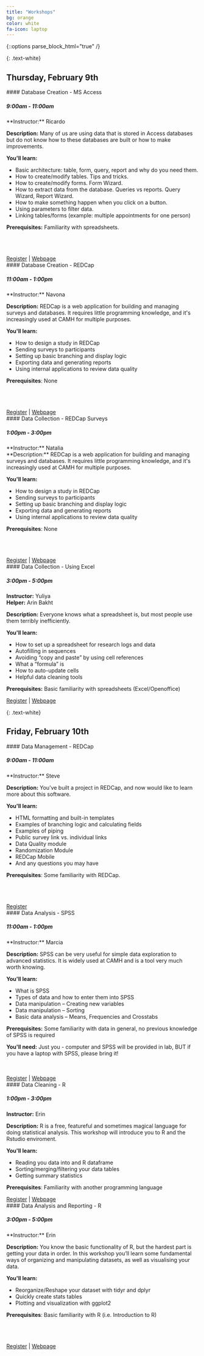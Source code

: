 ```yaml
---
title: "Workshops"
bg: orange
color: white
fa-icon: laptop
---
```


{::options parse_block_html="true" /}

{: .text-white}
## Thursday, February 9th 

<div class="card">
<div class="card-title" markdown="1">
#### Database Creation - MS Access

##### 9:00am - 11:00am
</div>
<div class="card-body" markdown="1">
**Instructor:** Ricardo <br>

**Description:** Many of us are using data that is stored in Access databases but do not know how to these databases are built or how to make improvements.

**You'll learn:**

- Basic architecture: table, form, query, report and why do you need them.
- How to create/modify tables. Tips and tricks.
- How to create/modify forms. Form Wizard.
- How to extract data from the database. Queries vs reports. Query Wizard, Report Wizard.
- How to make something happen when you click on a button.
- Using parameters to filter data.
- Linking tables/forms (example: multiple appointments for one person)

**Prerequisites:** Familiarity with spreadsheets.

<br/>
<br/>
<br/>

</div>
<div class="card-footer">
<a href="#workshop-schedule-and-registration">Register</a> | <a href="{{site.root}}/workshops/access">Webpage</a>
</div>
</div>

<div class="card">
<div class="card-title" markdown="1">
#### Database Creation - REDCap

##### 11:00am - 1:00pm
</div>
<div class="card-body" markdown="1">
**Instructor:** Navona <br>

**Description:** REDCap is a web application for building and managing surveys and databases. It requires little programming knowledge, and it's increasingly used at CAMH for multiple purposes.

**You'll learn:**

- How to design a study in REDCap
-	Sending surveys to participants
-	Setting up basic branching and display logic
-	Exporting data and generating reports
-	Using internal applications to review data quality

**Prerequisites**: None

<br/>
<br/>
<br/>

</div>
<div class="card-footer">
<a href="#workshop-schedule-and-registration">Register</a> | <a href="{{site.root}}/workshops/redcap">Webpage</a>
</div>
</div>

<div class="card">
<div class="card-title" markdown="1">
#### Data Collection - REDCap Surveys

##### 1:00pm - 3:00pm
</div>
<div class="card-body" markdown="1">
**Instructor:** Natalia <br>
**Description:** REDCap is a web application for building and managing surveys and databases. It requires little programming knowledge, and it's increasingly used at CAMH for multiple purposes.

**You'll learn:**

- How to design a study in REDCap
-	Sending surveys to participants
-	Setting up basic branching and display logic
-	Exporting data and generating reports
-	Using internal applications to review data quality

**Prerequisites**: None

<br/>
<br/>
<br/>

</div>
<div class="card-footer">
<a href="#workshop-schedule-and-registration">Register</a> | <a href="{{site.root}}/workshops/redcap">Webpage</a>
</div>
</div>

<div class="card">
<div class="card-title" markdown="1">
#### Data Collection - Using Excel

##### 3:00pm - 5:00pm
</div>
<div class="card-body" markdown="1">

**Instructor:** Yuliya<br>
**Helper:** Arin Bakht

**Description:** Everyone knows what a spreadsheet is, but most people use them terribly inefficiently.

**You'll learn:**

 - How to set up a spreadsheet for research logs and data
 - Autofilling in sequences
 - Avoiding “copy and paste” by using cell references
 - What a “formula” is
 - How to auto-update cells
 - Helpful data cleaning tools

**Prerequisites:** Basic familiarity with spreadsheets (Excel/Openoffice)

</div>
<div class="card-footer">
<a href="#workshop-schedule-and-registration">Register</a> | <a href="{{site.root}}/workshops/spreadsheets">Webpage</a>
</div>
</div>


</div><div class="day">

{: .text-white}
## Friday, February 10th 

<div class="card">
<div class="card-title" markdown="1">
#### Data Management - REDCap

##### 9:00am - 11:00am
</div>
<div class="card-body" markdown="1">
**Instructor:** Steve<br>

**Description:** You’ve built a project in REDCap, and now would like to learn more about this software.

**You'll learn:**

- HTML formatting and built-in templates
- Examples of branching logic and calculating fields
- Examples of piping
- Public survey link vs. individual links
- Data Quality module
- Randomization Module
- REDCap Mobile
- And any questions you may have

**Prerequisites**: Some familiarity with REDCap.

<br/>
<br/>
<br/>

</div>
<div class="card-footer">
<a href="#workshop-schedule-and-registration">Register</a>
</div>
</div>



<div class="card">
<div class="card-title" markdown="1">
#### Data Analysis - SPSS

##### 11:00am - 1:00pm
</div>
<div class="card-body" markdown="1">
**Instructor:** Marcia <br>

**Description:** SPSS can be very useful for simple data exploration to advanced statistics. It is widely used at CAMH and is a tool very much worth knowing.

**You'll learn:**

 - What is SPSS
 - Types of data and how to enter them into SPSS
 - Data manipulation – Creating new variables
 - Data manipulation – Sorting
 - Basic data analysis – Means, Frequencies and Crosstabs

**Prerequisites:** Some familiarity with data in general, no previous knowledge of SPSS is required

**You'll need:** Just you - computer and SPSS will be provided in lab, BUT if you have a laptop with SPSS, please bring it!

<br/>
<br/>

</div>
<div class="card-footer">
<a href="#workshop-schedule-and-registration">Register</a> | <a href="{{site.root}}/workshops/spss">Webpage</a>
</div>
</div>


<div class="card">
<div class="card-title" markdown="1">
#### Data Cleaning - R

##### 1:00pm - 3:00pm
</div>
<div class="card-body" markdown="1">

**Instructor:** Erin <br>

**Description:** R is a free, featureful and sometimes magical language for doing statistical analysis. This workshop will introduce you to R and the Rstudio enviroment.

**You'll learn:**

- Reading you data into and R dataframe
- Sorting/merging/filtering your data tables
- Getting summary statistics

**Prerequisites**: Familiarity with another programming language


</div>
<div class="card-footer">
<a href="#workshop-schedule-and-registration">Register</a> | <a href="{{site.root}}/workshops/intro-R">Webpage</a>
</div>
</div>


<div class="card">
<div class="card-title" markdown="1">
#### Data Analysis and Reporting - R

##### 3:00pm - 5:00pm
</div>
<div class="card-body" markdown="1">
**Instructor:** Erin <br>

**Description:** You know the basic functionality of R, but the hardest part is getting your data in order. In this workshop you’ll learn some fundamental ways of organizing and manipulating datasets, as well as visualising your data.

**You'll learn:**

- Reorganize/Reshape your dataset with tidyr and dplyr
-	Quickly create stats tables
-	Plotting and visualization with ggplot2

**Prerequisites**: Basic familiarity with R (i.e. Introduction to R)

<br/>
<br/>
<br/>

</div>
<div class="card-footer">
<a href="#workshop-schedule-and-registration">Register</a> | <a href="{{site.root}}/workshops/explore_with_R.html">Webpage</a>
</div>
</div>


</div>
